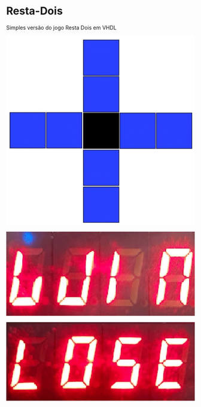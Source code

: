 # Resta-Dois
Simples versão do jogo Resta Dois em VHDL

![List directory](https://github.com/medina325/Resta-Dois/blob/main/images/tabuleiro.jpg?raw=true)

![List directory](https://github.com/medina325/Resta-Dois/blob/main/images/win_display.jpg?raw=true)

![List directory](https://github.com/medina325/Resta-Dois/blob/main/images/lose_display.jpg?raw=true)